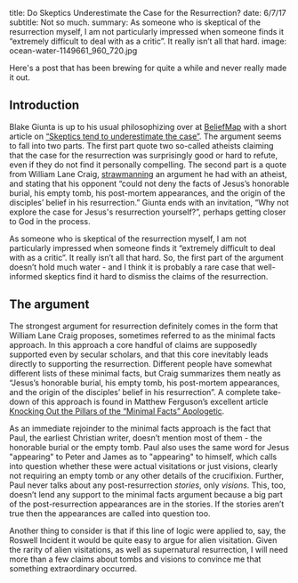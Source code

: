 title: Do Skeptics Underestimate the Case for the Resurrection?
date: 6/7/17
subtitle: Not so much.
summary:  As someone who is skeptical of the resurrection myself, I am not particularly impressed when someone finds it “extremely difficult to deal with as a critic”.  It really isn’t all that hard.
image: ocean-water-1149661_960_720.jpg

Here's a post that has been brewing for quite a while and never really made it out.

## Introduction

Blake Giunta is up to his usual philosophizing over at [BeliefMap](https://beliefmap.org) with a short article on [“Skeptics tend to underestimate the case”](https://beliefmap.org/jesus-resurrected/#underestimated).  The argument seems to fall into two parts.  The first part quote two so-called atheists claiming that the case for the resurrection was surprisingly good or hard to refute, even if they do not find it personally compelling.  The second part is a quote from William Lane Craig, [strawmanning](https://en.wikipedia.org/wiki/Straw_man) an argument he had with an atheist, and stating that his opponent “could not deny the facts of Jesus’s honorable burial, his empty tomb, his post-mortem appearances, and the origin of the disciples’ belief in his resurrection.”  Giunta ends with an invitation, “Why not explore the case for Jesus's resurrection yourself?”, perhaps getting closer to God in the process.

As someone who is skeptical of the resurrection myself, I am not particularly impressed when someone finds it “extremely difficult to deal with as a critic”.  It really isn’t all that hard.  So, the first part of the argument doesn’t hold much water - and I think it is probably a rare case that well-informed skeptics find it hard to dismiss the claims of the resurrection.

## The argument

The strongest argument for resurrection definitely comes in the form that William Lane Craig proposes, sometimes referred to as the minimal facts approach.  In this approach a core handful of claims are supposedly supported even by secular scholars, and that this core inevitably leads directly to supporting the resurrection.  Different people have somewhat different lists of these minimal facts, but Craig summarizes them neatly as “Jesus’s honorable burial, his empty tomb, his post-mortem appearances, and the origin of the disciples’ belief in his resurrection”.  A complete take-down of this approach is found in Matthew Ferguson’s excellent article [Knocking Out the Pillars of the “Minimal Facts” Apologetic](https://adversusapologetica.wordpress.com/2013/06/29/knocking-out-the-pillars-of-the-minimal-facts-apologetic/).  

As an immediate rejoinder to the minimal facts approach is the fact that Paul, the earliest Christian writer, doesn’t mention most of them - the honorable burial or the empty tomb.  Paul also uses the same word for Jesus "appearing" to Peter and James as to "appearing" to himself, which calls into question whether these were actual visitations or just visions, clearly not requiring an empty tomb or any other details of the crucifixion.  Further, Paul never talks about any post-resurrection *stories*, only *visions*.  This, too, doesn’t lend any support to the minimal facts argument because a big part of the post-resurrection appearances are in the stories.  If the stories aren’t true then the appearances are called into question too.

Another thing to consider is that if this line of logic were applied to, say, the Roswell Incident it would be quite easy to argue for alien visitation.  Given the rarity of alien visitations, as well as supernatural resurrection, I will need more than a few claims about tombs and visions to convince me that something extraordinary occurred. 

